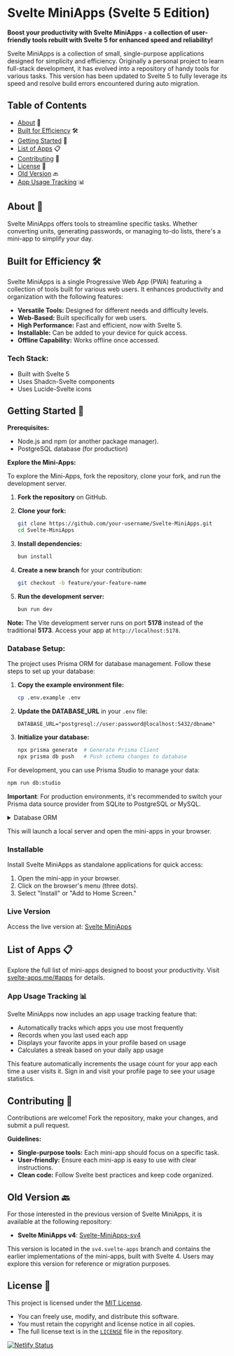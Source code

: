 # Svelte MiniApps (Svelte 5 Edition)

**Boost your productivity with Svelte MiniApps - a collection of user-friendly tools rebuilt with Svelte 5 for enhanced speed and reliability!**

Svelte MiniApps is a collection of small, single-purpose applications designed for simplicity and efficiency. Originally a personal project to learn full-stack development, it has evolved into a repository of handy tools for various tasks. This version has been updated to Svelte 5 to fully leverage its speed and resolve build errors encountered during auto migration.

## Table of Contents

- [About](#about) 📝
- [Built for Efficiency](#built-for-efficiency) 🛠️
- [Getting Started](#getting-started) 🏁
- [List of Apps](#list-of-apps) 📋
- [Contributing](#contributing) 🤝
- [License](#license) 📄
- [Old Version](#old-version) 🔙
- [App Usage Tracking](#app-usage-tracking) 📊

## About 📝

Svelte MiniApps offers tools to streamline specific tasks. Whether converting units, generating passwords, or managing to-do lists, there's a mini-app to simplify your day.

## Built for Efficiency 🛠️

Svelte MiniApps is a single Progressive Web App (PWA) featuring a collection of tools built for various web users. It enhances productivity and organization with the following features:

- **Versatile Tools:** Designed for different needs and difficulty levels.
- **Web-Based:** Built specifically for web users.
- **High Performance:** Fast and efficient, now with Svelte 5.
- **Installable:** Can be added to your device for quick access.
- **Offline Capability:** Works offline once accessed.

### Tech Stack:

- Built with Svelte 5
- Uses Shadcn-Svelte components
- Uses Lucide-Svelte icons

## Getting Started 🏁

**Prerequisites:**

- Node.js and npm (or another package manager).
- PostgreSQL database (for production)

**Explore the Mini-Apps:**

To explore the Mini-Apps, fork the repository, clone your fork, and run the development server.

1.  **Fork the repository** on GitHub.
2.  **Clone your fork:**

    ```bash
    git clone https://github.com/your-username/Svelte-MiniApps.git
    cd Svelte-MiniApps
    ```

3.  **Install dependencies:**

    ```bash
    bun install
    ```

4.  **Create a new branch** for your contribution:

    ```bash
    git checkout -b feature/your-feature-name
    ```

5.  **Run the development server:**

    ```bash
    bun run dev
    ```

**Note:** The Vite development server runs on port **5178** instead of the traditional **5173**. Access your app at `http://localhost:5178`.

### Database Setup:

The project uses Prisma ORM for database management. Follow these steps to set up your database:

1.  **Copy the example environment file:**

    ```bash
    cp .env.example .env
    ```

2.  **Update the DATABASE_URL** in your `.env` file:

    ```env
    DATABASE_URL="postgresql://user:password@localhost:5432/dbname"
    ```

3.  **Initialize your database:**

    ```bash
    npx prisma generate  # Generate Prisma Client
    npx prisma db push   # Push schema changes to database
    ```

For development, you can use Prisma Studio to manage your data:

```bash
npm run db:studio
```

**Important**: For production environments, it's recommended to switch your Prisma data source provider from SQLite to PostgreSQL or MySQL.

<details>
    <summary>Database ORM</summary>
   <p style="background-color: #000; border-left: 5px solid #ccc; font-color:#fff; padding: 10px; margin: 20px 0;">
     The project uses Prisma ORM for database management. Prisma provides type-safe database access with great developer experience.
   </p>
 </details>

This will launch a local server and open the mini-apps in your browser.

### Installable

Install Svelte MiniApps as standalone applications for quick access:

1.  Open the mini-app in your browser.
2.  Click on the browser's menu (three dots).
3.  Select "Install" or "Add to Home Screen."

### Live Version

Access the live version at: [Svelte MiniApps](https://svelte-apps.me/)

## List of Apps 📋

Explore the full list of mini-apps designed to boost your productivity. Visit [svelte-apps.me/#apps](https://svelte-apps.me/#apps) for details.

### App Usage Tracking 📊

Svelte MiniApps now includes an app usage tracking feature that:

- Automatically tracks which apps you use most frequently
- Records when you last used each app
- Displays your favorite apps in your profile based on usage
- Calculates a streak based on your daily app usage

This feature automatically increments the usage count for your app each time a user visits it. Sign in and visit your profile page to see your usage statistics.

## Contributing 🤝

Contributions are welcome! Fork the repository, make your changes, and submit a pull request.

**Guidelines:**

- **Single-purpose tools:** Each mini-app should focus on a specific task.
- **User-friendly:** Ensure each mini-app is easy to use with clear instructions.
- **Clean code:** Follow Svelte best practices and keep code organized.

## Old Version 🔙

For those interested in the previous version of Svelte MiniApps, it is available at the following repository:

- **Svelte MiniApps v4**: [Svelte-MiniApps-sv4](https://github.com/Michael-Obele/Svelte-MiniApps-sv4)

This version is located in the `sv4.svelte-apps` branch and contains the earlier implementations of the mini-apps, built with Svelte 4. Users may explore this version for reference or migration purposes.

## License 📄

This project is licensed under the [MIT License](https://opensource.org/licenses/mit).

- You can freely use, modify, and distribute this software.
- You must retain the copyright and license notice in all copies.
- The full license text is in the [`LICENSE`](LICENSE) file in the repository.

[![Netlify Status](https://api.netlify.com/api/v1/badges/0d21d41b-36d1-4e3e-9d4a-897788f50b7b/deploy-status)](https://app.netlify.com/sites/svelte-mini-apps/deploys)
